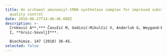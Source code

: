 ```yaml
---
title: An archaeal aminoacyl-tRNA synthetase complex for improved substrate
  quality control
date: 2018-06-27T14:46:46.608Z
description: >-
  Crnković A**,*** Čavužić M, Godinić-Mikulčić V, Anderluh G, Weygand-Đurašević
  I, **Gruic-SovuljI***.

  Biochimie. 147 (2018) 36-45.
selected: false
---
```

